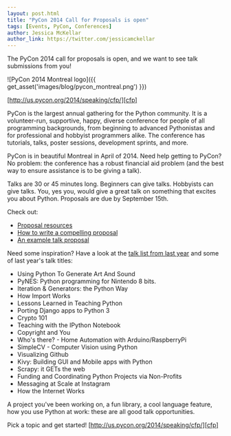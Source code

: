 ```yaml
---
layout: post.html
title: "PyCon 2014 Call for Proposals is open"
tags: [Events, PyCon, Conferences]
author: Jessica McKellar
author_link: https://twitter.com/jessicamckellar
---
```


The PyCon 2014 call for proposals is open, and we want to see talk submissions from you!

![PyCon 2014 Montreal logo]({{ get_asset('images/blog/pycon_montreal.png') }})

[http://us.pycon.org/2014/speaking/cfp/][cfp]

PyCon is the largest annual gathering for the Python community. It is a volunteer-run, supportive, happy, diverse conference for people of all programming backgrounds, from beginning to advanced Pythonistas and for professional and hobbyist programmers alike. The conference has tutorials, talks, poster sessions, development sprints, and more.

PyCon is in beautiful Montreal in April of 2014. Need help getting to PyCon? No problem: the conference has a robust financial aid problem (and the best way to ensure assistance is to be giving a talk).

Talks are 30 or 45 minutes long. Beginners can give talks. Hobbyists can give talks. You, yes you, would give a great talk on something that excites you about Python. Proposals are due by September 15th.

Check out:
* [Proposal resources][resources]
* [How to write a compelling proposal][advice]
* [An example talk proposal][sample]

Need some inspiration? Have a look at the [talk list from last year][list] and some of last year's talk titles:

* Using Python To Generate Art And Sound
* PyNES: Python programming for Nintendo 8 bits.
* Iteration & Generators: the Python Way
* How Import Works
* Lessons Learned in Teaching Python
* Porting Django apps to Python 3
* Crypto 101
* Teaching with the IPython Notebook
* Copyright and You
* Who's there? - Home Automation with Arduino/RaspberryPi
* SimpleCV - Computer Vision using Python
* Visualizing Github
* Kivy: Building GUI and Mobile apps with Python
* Scrapy: it GETs the web
* Funding and Coordinating Python Projects via Non-Profits
* Messaging at Scale at Instagram
* How the Internet Works

A project you've been working on, a fun library, a cool language feature, how you use Python at work: these are all good talk opportunities.

Pick a topic and get started! [http://us.pycon.org/2014/speaking/cfp/][cfp]

[cfp]: http://us.pycon.org/2014/speaking/cfp/
[resources]: http://us.pycon.org/2014/speaking/proposal-resources/
[advice]: http://us.pycon.org/2014/speaking/proposal_advice/
[sample]: https://us.pycon.org/2014/speaking/proposal_advice/samples/SpacePug/
[list]: http://us.pycon.org/2013/schedule/talks/list/
